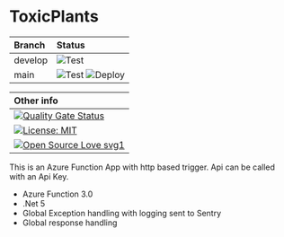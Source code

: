 # ToxicPlants
 
| Branch | Status |   
| :--- | :--- |
| develop  | ![Test](https://github.com/animundo/ToxicPlants/actions/workflows/DotNetTest.yml/badge.svg?branch=develop)  |
| main  | ![Test](https://github.com/animundo/ToxicPlants/actions/workflows/DotNetTest.yml/badge.svg?branch=main) ![Deploy](https://github.com/animundo/ToxicPlants/actions/workflows/DotNetAzurePublish.yml/badge.svg?branch=main)|

| Other info | 
| :--- | 
| [![Quality Gate Status](https://sonarcloud.io/api/project_badges/measure?project=Animundo_ToxicPlants&metric=alert_status)](https://sonarcloud.io/summary/new_code?id=Animundo_ToxicPlants) |
| [![License: MIT](https://img.shields.io/badge/License-MIT-yellow.svg)](https://opensource.org/licenses/MIT)| 
| [![Open Source Love svg1](https://badges.frapsoft.com/os/v1/open-source.svg?v=103)](https://github.com/ellerbrock/open-source-badges/)| 

This is an Azure Function App with http based trigger. Api can be called with an Api Key.   

- Azure Function 3.0
- .Net 5
- Global Exception handling with logging sent to Sentry
- Global response handling
